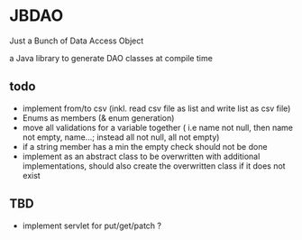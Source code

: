 # JBDAO
Just a Bunch of Data Access Object

a Java library to generate DAO classes at compile time

## todo

* implement from/to csv (inkl. read csv file as list and write list as csv file)
* Enums as members (& enum generation)
* move all validations for a variable together ( i.e name not null, then name not empty, name...; instead all not null,
  all not empty)
* if a string member has a min the empty check should not be done
* implement as an abstract class to be overwritten with additional implementations, should also create the overwritten
  class if it does not exist

## TBD
* implement servlet for put/get/patch ?
 